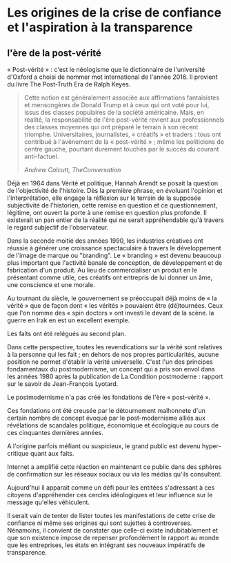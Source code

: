 # Les origines de la crise de confiance et l'aspiration à la transparence

## l'ère de la post-vérité

« Post-vérité » : c'est le néologisme que le dictionnaire de l'université d'Oxford a 
choisi de nommer mot international de l'année 2016. 
Il provient du livre The Post-Truth Era de Ralph Keyes.

> Cette notion est généralement associée aux affirmations fantaisistes et 
mensongères de Donald Trump et à ceux qui ont voté pour lui, issus des classes 
populaires de la société américaine. Mais, en réalité, la responsabilité de l'ère post-vérité 
revient aux professionnels des classes moyennes qui ont préparé le terrain à son récent triomphe. 
Universitaires, journalistes, « créatifs » et traders : tous ont contribué à l'avènement de la 
« post-vérité » ; même les politiciens de centre gauche, pourtant durement touchés par le succès 
du courant anti-factuel.
>
> *Andrew Calcutt, TheConversation*

Déjà en 1964 dans Vérité et politique, Hannah Arendt se posait la question de l'objectivité 
de l'histoire. Dès la première phrase, en évoluant l'opinion et l'interprétation, 
elle engage la réflexion sur le terrain de la supposée subjectivité de l'historien, 
cette remise en question et ce questionnement, légitime, ont ouvert la porte à une remise 
en question plus profonde. Il existerait un pan entier de la réalité qui ne serait 
appréhendable qu'à travers le regard subjectif de l'observateur.

Dans la seconde moitié des années 1990,
les industries créatives ont réussie à générer une croissance spectaculaire  à travers le développement
de l'image de marque ou "branding". Le « branding » est devenu beaucoup plus 
important que l'activité banale de conception, de développement et de fabrication d'un produit.
Au lieu de commercialiser un produit en le présentant comme utile, ces créatifs ont 
entrepris de lui donner un âme, une conscience et une morale.

Au tournant du siècle, le gouvernement se préoccupait déjà moins de « la vérité » que de façon 
dont « les vérités » pouvaient être (dé)tournées. Ceux que l'on nomme des « spin doctors » 
ont investi le devant de la scène. la guerre en Irak en est un excellent exemple. 

Les faits ont été relégués au second plan. 

Dans cette perspective, toutes les revendications sur la vérité sont relatives à la personne 
qui les fait ; en dehors de nos propres particularités, aucune position ne permet d'établir 
la vérité universelle. C'est l'un des principes fondamentaux du postmodernisme, 
un concept qui a pris son envol dans les années 1980 après la publication de 
La Condition postmoderne : rapport sur le savoir de Jean-François Lyotard. 

Le postmodernisme n'a pas créé les fondations de l'ère « post-vérité ». 

Ces fondations ont été creusée par le détournement malhonnete d'un 
certain nombre de concept évoqué par le post-modernisme alliés aux révélations de 
scandales politique, économique et écologique au cours de ces cinquantes dernières années.

A l'origine parfois méfiant ou  suspicieux, le grand public est devenu hyper-critique quant aux faits.

Internet a amplifié cette réaction en maintenant ce public dans des sphères de confirmation sur 
les réseaux sociaux ou via les médias qu'ils consultent.

Aujourd'hui il apparait comme un défi pour les entitées s'adressant à ces citoyens d'appréhender ces 
cercles idéologiques et leur influence sur le message qu'elles véhiculent.

Il serait vain de tenter de lister toutes les manifestations de 
cette crise de confiance ni même ses origines qui sont sujettes à controverses. Nénamoins, il 
convient de constater que celle-ci existe indubitablement et que son existence impose de 
repenser profondément le rapport au monde que les entreprises, 
les états en intégrant ses nouveaux impératifs de transparence.
